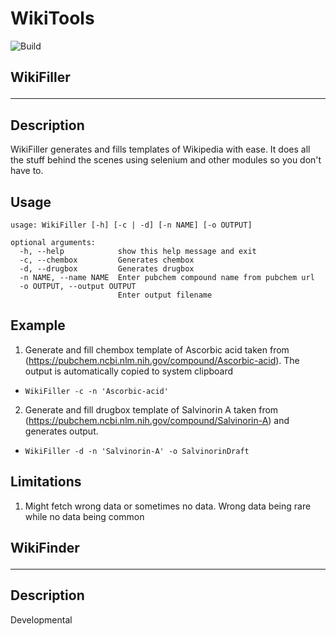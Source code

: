 # WikiTools
![Build](https://api.travis-ci.com/machinexa2/WikiTools.svg?branch=master&status=passed)
## WikiFiller<hr>
## Description
WikiFiller generates and fills templates of Wikipedia with ease. It does all the stuff behind the scenes using selenium and other modules so you don't have to.

## Usage
```
usage: WikiFiller [-h] [-c | -d] [-n NAME] [-o OUTPUT]

optional arguments:
  -h, --help            show this help message and exit
  -c, --chembox         Generates chembox
  -d, --drugbox         Generates drugbox
  -n NAME, --name NAME  Enter pubchem compound name from pubchem url
  -o OUTPUT, --output OUTPUT
                        Enter output filename
```

## Example
1. Generate and fill chembox template of Ascorbic acid taken from (https://pubchem.ncbi.nlm.nih.gov/compound/Ascorbic-acid). The output is automatically copied to system clipboard
* ```WikiFiller -c -n 'Ascorbic-acid'```
2. Generate and fill drugbox template of Salvinorin A taken from (https://pubchem.ncbi.nlm.nih.gov/compound/Salvinorin-A) and generates output.
* ```WikiFiller -d -n 'Salvinorin-A' -o SalvinorinDraft```

## Limitations
1. Might fetch wrong data or sometimes no data. Wrong data being rare while no data being common

## WikiFinder<hr>
## Description
Developmental
